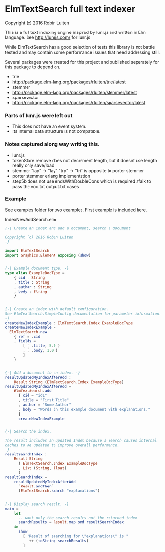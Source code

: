 # ElmTextSearch full text indexer

Copyright (c) 2016 Robin Luiten

This is a full text indexing engine inspired by lunr.js and written in Elm language.
See http://lunrjs.com/ for lunr.js

While ElmTextSearch has a good selection of tests this library is not battle tested and may contain some performance issues that need
addressing still.

Several packages were created for this project and published seperately for this package to depend on.

* trie
 * http://package.elm-lang.org/packages/rluiten/trie/latest
* stemmer
 * http://package.elm-lang.org/packages/rluiten/stemmer/latest
* sparsevector
 * http://package.elm-lang.org/packages/rluiten/sparsevector/latest

 ### Parts of lunr.js were left out

 * This does not have an event system.
 * Its internal data structure is not compatible.

 ### Notes captured along way writing this.

 * lunr.js
  * tokenStore.remove does not decrement length, but it doesnt use length really only save/load
  * stemmer "lay" -> "lay" "try" -> "tri" is opposite to porter stemmer
 * porter stemmer erlang implementation
  * step5b does not use endsWithDoubleCons which is required afaik to pass the voc.txt output.txt cases


### Example

See examples folder for two examples.
First example is included here.

IndexNewAddSearch.elm
```elm
{-| Create an index and add a document, search a document

Copyright (c) 2016 Robin Luiten
-}

import ElmTextSearch
import Graphics.Element exposing (show)


{-| Example document type. -}
type alias ExampleDocType =
    { cid : String
    , title : String
    , author : String
    , body : String
    }


{-| Create an index with default configuration.
See ElmTextSearch.SimpleConfig documentation for parameter information.
-}
createNewIndexExample : ElmTextSearch.Index ExampleDocType
createNewIndexExample =
  ElmTextSearch.new
    { ref = .cid
    , fields =
        [ ( .title, 5.0 )
        , ( .body, 1.0 )
        ]
    }


{-| Add a document to an index. -}
resultUpdatedMyIndexAfterAdd :
    Result String (ElmTextSearch.Index ExampleDocType)
resultUpdatedMyIndexAfterAdd =
    ElmTextSearch.add
      { cid = "id1"
      , title = "First Title"
      , author = "Some Author"
      , body = "Words in this example document with explanations."
      }
      createNewIndexExample


{-| Search the index.

The result includes an updated Index because a search causes internal
caches to be updated to improve overall performance.
-}
resultSearchIndex :
    Result String
      ( ElmTextSearch.Index ExampleDocType
      , List (String, Float)
      )
resultSearchIndex =
    resultUpdatedMyIndexAfterAdd
      `Result.andThen`
      (ElmTextSearch.search "explanations")


{-| Display search result. -}
main =
    let
      -- want only the search results not the returned index
      searchResults = Result.map snd resultSearchIndex
    in
      show
        [ "Result of searching for \"explanations\" is "
           ++ (toString searchResults)
        ]

```
